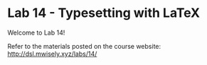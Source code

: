 # Lab 14 - Typesetting with LaTeX

Welcome to Lab 14!

Refer to the materials posted on the course website: http://dsl.mwisely.xyz/labs/14/
